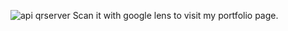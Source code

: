 ![api qrserver](https://github.com/user-attachments/assets/4c1dfe2d-cd71-4538-b2cb-175a69331f56)
Scan it with google lens to visit my portfolio page.
